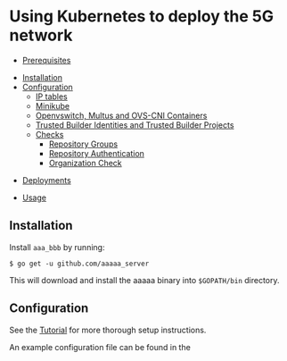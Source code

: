  
# Using Kubernetes to deploy the 5G network

* [Prerequisites](#prerequisites)
- [Installation](#installation)
- [Configuration](#configuration)
  - [IP tables](#ip-tables)
  - [Minikube](#minikube)
  - [Openvswitch, Multus and OVS-CNI Containers](#openvswitch,-multus-and-ovs-cni-containers)
  - [Trusted Builder Identities and Trusted Builder Projects](#trusted-builder-identities-and-trusted-builder-projects)
  - [Checks](#checks)
    - [Repository Groups](#repository-groups)
    - [Repository Authentication](#repository-authentication)
    - [Organization Check](#organization-check)
* [Deployments](#Deployments)
- [Usage](#usage)

## Installation

Install `aaa_bbb` by running:

```shell
$ go get -u github.com/aaaaa_server
```

This will download and install the aaaaa binary into `$GOPATH/bin` directory.

## Configuration

See the [Tutorial](TUTORIAL.md) for more thorough setup instructions.

An example configuration file can be found in the 
